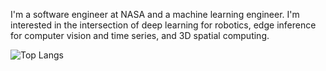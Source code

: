 I'm a software engineer at NASA and a machine learning engineer.  I'm interested in the intersection of deep learning for robotics, edge inference for computer vision and time series, and 3D spatial computing.

![Top Langs](https://github-readme-stats-demeleres-projects.vercel.app/api/top-langs/?username=demelere&langs_count=12&hide=html,css,dockerfile,jupyter%20notebook,processing,cmake,makefile&layout=compact)
